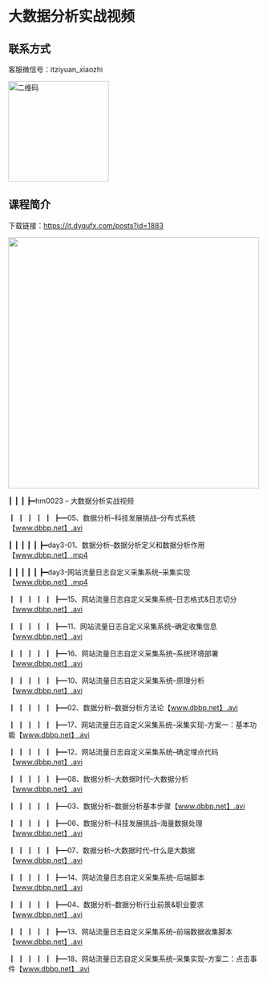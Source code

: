 # 大数据分析实战视频

## 联系方式

客服微信号：itziyuan_xiaozhi

<img src="https://ziyuanyun.oss-cn-guangzhou.aliyuncs.com/common/20240614073449/666b82192834a.jpg" width="200" height="200" alt="二维码">

## 课程简介

下载链接：https://it.dyqufx.com/posts?id=1883

<img src="https://ziyuanyun.oss-cn-guangzhou.aliyuncs.com/yun/20240515183556/6644900c3b58b.jpg" width="500" alt="">

  ┃ ┃ ┃ ┣━hm0023 &#8211; 大数据分析实战视频

 ┃ ┃ ┃ ┃ ┃ ┣━05、数据分析&#8211;科技发展挑战&#8211;分布式系统【www.dbbp.net】.avi

 ┃ ┃ ┃ ┃ ┃ ┣━day3-01、数据分析&#8211;数据分析定义和数据分析作用【www.dbbp.net】.mp4

 ┃ ┃ ┃ ┃ ┃ ┣━day3-网站流量日志自定义采集系统&#8211;采集实现【www.dbbp.net】.mp4

 ┃ ┃ ┃ ┃ ┃ ┣━15、网站流量日志自定义采集系统&#8211;日志格式&amp;日志切分【www.dbbp.net】.avi

 ┃ ┃ ┃ ┃ ┃ ┣━11、网站流量日志自定义采集系统&#8211;确定收集信息【www.dbbp.net】.avi

 ┃ ┃ ┃ ┃ ┃ ┣━16、网站流量日志自定义采集系统&#8211;系统环境部署【www.dbbp.net】.avi

 ┃ ┃ ┃ ┃ ┃ ┣━10、网站流量日志自定义采集系统&#8211;原理分析【www.dbbp.net】.avi

 ┃ ┃ ┃ ┃ ┃ ┣━02、数据分析&#8211;数据分析方法论【www.dbbp.net】.avi

 ┃ ┃ ┃ ┃ ┃ ┣━17、网站流量日志自定义采集系统&#8211;采集实现&#8211;方案一：基本功能【www.dbbp.net】.avi

 ┃ ┃ ┃ ┃ ┃ ┣━12、网站流量日志自定义采集系统&#8211;确定埋点代码【www.dbbp.net】.avi

 ┃ ┃ ┃ ┃ ┃ ┣━08、数据分析&#8211;大数据时代&#8211;大数据分析【www.dbbp.net】.avi

 ┃ ┃ ┃ ┃ ┃ ┣━03、数据分析&#8211;数据分析基本步骤【www.dbbp.net】.avi

 ┃ ┃ ┃ ┃ ┃ ┣━06、数据分析&#8211;科技发展挑战&#8211;海量数据处理【www.dbbp.net】.avi

 ┃ ┃ ┃ ┃ ┃ ┣━07、数据分析&#8211;大数据时代&#8211;什么是大数据【www.dbbp.net】.avi

 ┃ ┃ ┃ ┃ ┃ ┣━14、网站流量日志自定义采集系统&#8211;后端脚本【www.dbbp.net】.avi

 ┃ ┃ ┃ ┃ ┃ ┣━04、数据分析&#8211;数据分析行业前景&amp;职业要求【www.dbbp.net】.avi

 ┃ ┃ ┃ ┃ ┃ ┣━13、网站流量日志自定义采集系统&#8211;前端数据收集脚本【www.dbbp.net】.avi

 ┃ ┃ ┃ ┃ ┃ ┣━18、网站流量日志自定义采集系统&#8211;采集实现&#8211;方案二：点击事件【www.dbbp.net】.avi

  